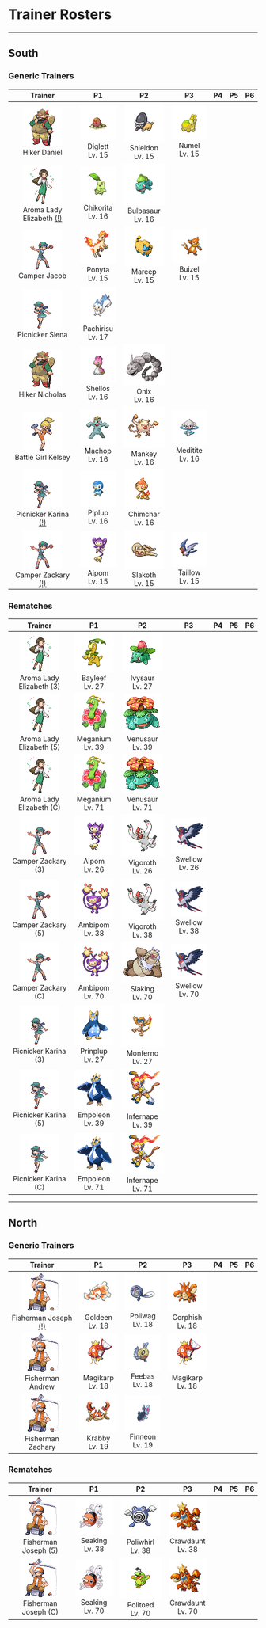 # Trainer Rosters

---

## South


### Generic Trainers

| Trainer | P1 | P2 | P3 | P4 | P5 | P6 |
|:-------:|:--:|:--:|:--:|:--:|:--:|:--:|
| ![Hiker Daniel](../../assets/trainers/hiker.png)<br>Hiker Daniel | ![Diglett](../../assets/sprites/diglett/front.gif)<br>Diglett<br>Lv. 15 | ![Shieldon](../../assets/sprites/shieldon/front.gif)<br>Shieldon<br>Lv. 15 | ![Numel](../../assets/sprites/numel/front.gif)<br>Numel<br>Lv. 15 |
| ![Aroma Lady Elizabeth [(!)](#rematches)](../../assets/trainers/aroma_lady.png)<br>Aroma Lady Elizabeth [(!)](#rematches) | ![Chikorita](../../assets/sprites/chikorita/front.gif)<br>Chikorita<br>Lv. 16 | ![Bulbasaur](../../assets/sprites/bulbasaur/front.gif)<br>Bulbasaur<br>Lv. 16 |
| ![Camper Jacob](../../assets/trainers/camper.png)<br>Camper Jacob | ![Ponyta](../../assets/sprites/ponyta/front.gif)<br>Ponyta<br>Lv. 15 | ![Mareep](../../assets/sprites/mareep/front.gif)<br>Mareep<br>Lv. 15 | ![Buizel](../../assets/sprites/buizel/front.gif)<br>Buizel<br>Lv. 15 |
| ![Picnicker Siena](../../assets/trainers/picnicker.png)<br>Picnicker Siena | ![Pachirisu](../../assets/sprites/pachirisu/front.gif)<br>Pachirisu<br>Lv. 17 |
| ![Hiker Nicholas](../../assets/trainers/hiker.png)<br>Hiker Nicholas | ![Shellos](../../assets/sprites/shellos/front.gif)<br>Shellos<br>Lv. 16 | ![Onix](../../assets/sprites/onix/front.gif)<br>Onix<br>Lv. 16 |
| ![Battle Girl Kelsey](../../assets/trainers/battle_girl.png)<br>Battle Girl Kelsey | ![Machop](../../assets/sprites/machop/front.gif)<br>Machop<br>Lv. 16 | ![Mankey](../../assets/sprites/mankey/front.gif)<br>Mankey<br>Lv. 16 | ![Meditite](../../assets/sprites/meditite/front.gif)<br>Meditite<br>Lv. 16 |
| ![Picnicker Karina [(!)](#rematches)](../../assets/trainers/picnicker.png)<br>Picnicker Karina [(!)](#rematches) | ![Piplup](../../assets/sprites/piplup/front.gif)<br>Piplup<br>Lv. 16 | ![Chimchar](../../assets/sprites/chimchar/front.gif)<br>Chimchar<br>Lv. 16 |
| ![Camper Zackary [(!)](#rematches)](../../assets/trainers/camper.png)<br>Camper Zackary [(!)](#rematches) | ![Aipom](../../assets/sprites/aipom/front.gif)<br>Aipom<br>Lv. 15 | ![Slakoth](../../assets/sprites/slakoth/front.gif)<br>Slakoth<br>Lv. 15 | ![Taillow](../../assets/sprites/taillow/front.gif)<br>Taillow<br>Lv. 15 |


### Rematches

| Trainer | P1 | P2 | P3 | P4 | P5 | P6 |
|:-------:|:--:|:--:|:--:|:--:|:--:|:--:|
| ![Aroma Lady Elizabeth (3)](../../assets/trainers/aroma_lady.png)<br>Aroma Lady Elizabeth (3) | ![Bayleef](../../assets/sprites/bayleef/front.gif)<br>Bayleef<br>Lv. 27 | ![Ivysaur](../../assets/sprites/ivysaur/front.gif)<br>Ivysaur<br>Lv. 27 |
| ![Aroma Lady Elizabeth (5)](../../assets/trainers/aroma_lady.png)<br>Aroma Lady Elizabeth (5) | ![Meganium](../../assets/sprites/meganium/front.gif)<br>Meganium<br>Lv. 39 | ![Venusaur](../../assets/sprites/venusaur/front.gif)<br>Venusaur<br>Lv. 39 |
| ![Aroma Lady Elizabeth (C)](../../assets/trainers/aroma_lady.png)<br>Aroma Lady Elizabeth (C) | ![Meganium](../../assets/sprites/meganium/front.gif)<br>Meganium<br>Lv. 71 | ![Venusaur](../../assets/sprites/venusaur/front.gif)<br>Venusaur<br>Lv. 71 |
| ![Camper Zackary (3)](../../assets/trainers/camper.png)<br>Camper Zackary (3) | ![Aipom](../../assets/sprites/aipom/front.gif)<br>Aipom<br>Lv. 26 | ![Vigoroth](../../assets/sprites/vigoroth/front.gif)<br>Vigoroth<br>Lv. 26 | ![Swellow](../../assets/sprites/swellow/front.gif)<br>Swellow<br>Lv. 26 |
| ![Camper Zackary (5)](../../assets/trainers/camper.png)<br>Camper Zackary (5) | ![Ambipom](../../assets/sprites/ambipom/front.gif)<br>Ambipom<br>Lv. 38 | ![Vigoroth](../../assets/sprites/vigoroth/front.gif)<br>Vigoroth<br>Lv. 38 | ![Swellow](../../assets/sprites/swellow/front.gif)<br>Swellow<br>Lv. 38 |
| ![Camper Zackary (C)](../../assets/trainers/camper.png)<br>Camper Zackary (C) | ![Ambipom](../../assets/sprites/ambipom/front.gif)<br>Ambipom<br>Lv. 70 | ![Slaking](../../assets/sprites/slaking/front.gif)<br>Slaking<br>Lv. 70 | ![Swellow](../../assets/sprites/swellow/front.gif)<br>Swellow<br>Lv. 70 |
| ![Picnicker Karina (3)](../../assets/trainers/picnicker.png)<br>Picnicker Karina (3) | ![Prinplup](../../assets/sprites/prinplup/front.gif)<br>Prinplup<br>Lv. 27 | ![Monferno](../../assets/sprites/monferno/front.gif)<br>Monferno<br>Lv. 27 |
| ![Picnicker Karina (5)](../../assets/trainers/picnicker.png)<br>Picnicker Karina (5) | ![Empoleon](../../assets/sprites/empoleon/front.gif)<br>Empoleon<br>Lv. 39 | ![Infernape](../../assets/sprites/infernape/front.gif)<br>Infernape<br>Lv. 39 |
| ![Picnicker Karina (C)](../../assets/trainers/picnicker.png)<br>Picnicker Karina (C) | ![Empoleon](../../assets/sprites/empoleon/front.gif)<br>Empoleon<br>Lv. 71 | ![Infernape](../../assets/sprites/infernape/front.gif)<br>Infernape<br>Lv. 71 |


---

## North


### Generic Trainers

| Trainer | P1 | P2 | P3 | P4 | P5 | P6 |
|:-------:|:--:|:--:|:--:|:--:|:--:|:--:|
| ![Fisherman Joseph [(!)](#rematches)](../../assets/trainers/fisherman.png)<br>Fisherman Joseph [(!)](#rematches) | ![Goldeen](../../assets/sprites/goldeen/front.gif)<br>Goldeen<br>Lv. 18 | ![Poliwag](../../assets/sprites/poliwag/front.gif)<br>Poliwag<br>Lv. 18 | ![Corphish](../../assets/sprites/corphish/front.gif)<br>Corphish<br>Lv. 18 |
| ![Fisherman Andrew](../../assets/trainers/fisherman.png)<br>Fisherman Andrew | ![Magikarp](../../assets/sprites/magikarp/front.gif)<br>Magikarp<br>Lv. 18 | ![Feebas](../../assets/sprites/feebas/front.gif)<br>Feebas<br>Lv. 18 | ![Magikarp](../../assets/sprites/magikarp/front.gif)<br>Magikarp<br>Lv. 18 |
| ![Fisherman Zachary](../../assets/trainers/fisherman.png)<br>Fisherman Zachary | ![Krabby](../../assets/sprites/krabby/front.gif)<br>Krabby<br>Lv. 19 | ![Finneon](../../assets/sprites/finneon/front.gif)<br>Finneon<br>Lv. 19 |


### Rematches

| Trainer | P1 | P2 | P3 | P4 | P5 | P6 |
|:-------:|:--:|:--:|:--:|:--:|:--:|:--:|
| ![Fisherman Joseph (5)](../../assets/trainers/fisherman.png)<br>Fisherman Joseph (5) | ![Seaking](../../assets/sprites/seaking/front.gif)<br>Seaking<br>Lv. 38 | ![Poliwhirl](../../assets/sprites/poliwhirl/front.gif)<br>Poliwhirl<br>Lv. 38 | ![Crawdaunt](../../assets/sprites/crawdaunt/front.gif)<br>Crawdaunt<br>Lv. 38 |
| ![Fisherman Joseph (C)](../../assets/trainers/fisherman.png)<br>Fisherman Joseph (C) | ![Seaking](../../assets/sprites/seaking/front.gif)<br>Seaking<br>Lv. 70 | ![Politoed](../../assets/sprites/politoed/front.gif)<br>Politoed<br>Lv. 70 | ![Crawdaunt](../../assets/sprites/crawdaunt/front.gif)<br>Crawdaunt<br>Lv. 70 |

